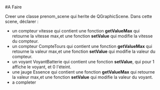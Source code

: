 
#A Faire

Creer une classe prenom_scene qui herite de QGraphicScene. Dans cette scene, déclarer :
 
 * un compteur vitesse qui contient une fonction __getValueMax__ qui retourne la vitesse max,et une fonction __setValue__ qui modifie la vitesse du compteur.
 * un compteur CompteTours qui contient une fonction __getValueMax__ qui retourne la valeur max,et une fonction __setValue__ qui modifie la valeur du compteur.
 * un voyant VoyantBatterie qui contient une fonction __setValue__, qui pour 1 affiche le voyant, et 0 l'éteint.
 * une jauge Essence qui contient une fonction __getValueMax__ qui retourne la valeur max,et une fonction __setValue__ qui modifie la valeur du voyant.
 * a completer
